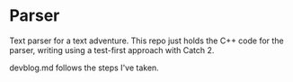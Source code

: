 # Parser
Text parser for a text adventure. This repo just holds the C++ code for the parser, writing using a test-first approach with Catch 2.

devblog.md follows the steps I've taken.
